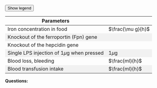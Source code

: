 <style>
img[alt^="image"] {max-width:20px;}
img[alt^="bigimage"] {  max-height:60px}
tbody tr:nth-child(even){background-color:#f1f1f1}
</style>

<div class="w3-row">
<div class="w3-col s12 m7 l7">
<bdl-fmi id="idfmi" mode="" src="FeMetabolism_FeMetabolismModel.js" fminame="FeMetabolism_FeMetabolismModel" tolerance="0.000001" starttime="0" fstepsize="0.2" fpslimit="60" guid="{9aa10b27-427c-44c9-a381-5815d5706331}" valuereferences="637534208,637534209,100663316,16777260,33554448,33554449,637534229,905969689,637534232,16777271,100663313,16777267,637534234,637534238,33554439,33554443,637534231,637534258,33554447,637534230,637534237,33554434,33554432,16777266,33554436,637534268,637534264,16777261,16777264" valuelabels="Fe_liv,Fe_spl,Fe_duo_intake,Fe_food,Fe_duo_2,Fe_duo_3,Fe_duo_in_food,Fe_duo_unused,Fe_duo_out_loss,to_ferritin_rate,from_ferritin_rate,Fpn_duo_knockout,Fpn_duo_in_1,Fpn_duo_in,Fpn_duo_mRNA,Fpn_duo,Fe_duo_out_ser,Fe_ser_in_duo,Fe_ser,Fe_duo_in_ser,Fpn_duo_out_2,LPS,hep,hep_knockout,Il6,Il6_in,hep_in,bleeding,transfusion" inputs="id1,16777260,1,1;id4,16777267,1,1;id5,16777266,1,1,t;id6,33554434,1,1,t;id7,16777261,1,1,t;id8,16777264,1,1,t" inputlabels="Fe_food,Fpn_duo_knockout,hep_knockout,LPS,bleeding,transfusion"></bdl-fmi>
<bdl-animate-adobe src="DuodenumFinalObrazovka7.js" width="824" height="824" name="DuodenumFinalObrazovka7" fromid="idfmi" responsive="true"></bdl-animate-adobe>

<bdl-bind2a findex="3" aname="SipkaCervena1_anim" amin="0" amax="100" fmin="1" fmax="1000"></bdl-bind2a>
<bdl-bind2a findex="3" aname="Merak1_anim" amin="0" amax="99" fmin="0" fmax="1000"></bdl-bind2a>
<bdl-bind2a-text findex="3" aname="Hodnota1_text" convertor="1,219"></bdl-bind2a-text>

<bdl-bind2a findex="6" aname="SipkaCervena2_anim" amin="0" amax="159" fmin="0.91" fmax="2.74"></bdl-bind2a>
<bdl-bind2a findex="6" aname="SipkaZlutaH_anim" amin="0" amax="159" fmin="0.91" fmax="2.74"></bdl-bind2a>
<bdl-bind2a findex="6" aname="SipkaZlutaH1_anim" amin="0" amax="159" fmin="0.91" fmax="2.74"></bdl-bind2a>
<bdl-bind2a findex="6" aname="SipkaFialovaHorni_anim" amin="0" amax="159" fmin="0.91" fmax="2.74"></bdl-bind2a>
<bdl-bind2a findex="6" aname="SipkaModra_anim" amin="0" amax="159" fmin="0.91" fmax="2.74"></bdl-bind2a>
<bdl-bind2a findex="6" aname="SipkaModraModryKanalSpodni_anim" amin="0" amax="159" fmin="0.91" fmax="2.74"></bdl-bind2a>
<bdl-bind2a findex="6" aname="SipkaCervena3_anim" amin="0" amax="159" fmin="0.91" fmax="2.74"></bdl-bind2a>
<bdl-bind2a findex="6" aname="CervenaPoolIn_anim" amin="0" amax="100" fmin="0.91" fmax="2.74"></bdl-bind2a>
<bdl-bind2a findex="6" aname="Hemox_anim" amin="0" amax="100" fmin="0.91" fmax="2.74"></bdl-bind2a>

<bdl-bind2a findex="8" aname="CervenaKos_anim" amin="0" amax="100" fmin="0" fmax="1.1"></bdl-bind2a>
<bdl-bind2a-text findex="8" aname="Hodnota5_text" convertor="1,0.273"></bdl-bind2a-text>
<bdl-bind2a findex="8" aname="Merak5_anim" amin="0" amax="99" fmin="0" fmax="1.1"></bdl-bind2a>


<bdl-bind2a findex="7" aname="Merak2Cerveny_anim" amin="0" amax="99" fmin="0" fmax="14.4"></bdl-bind2a>
<bdl-bind2a findex="7" aname="SipkaSeda_anim" amin="0" amax="100" fmin="0" fmax="14.4"></bdl-bind2a>
<bdl-bind2a-text findex="7" aname="Hodnota2Cerveny_text" convertor="1,3.612"></bdl-bind2a-text>

<bdl-bind2a findex="4" aname="children.0.Fe2Skupina_anim" amin="158" amax="0" fmin="0.5" fmax="2.97"></bdl-bind2a>


<bdl-bind2a findex="4" aname="KanalCerveny_anim" amin="0" amax="99" fmin="0.5" fmax="2.97"></bdl-bind2a>
<bdl-bind2a findex="4" aname="KanalModry_anim" amin="0" amax="99" fmin="0.5" fmax="2.97"></bdl-bind2a>
<bdl-bind2a findex="4" aname="CervenaSrafovanaZastaveni1_anim" amin="99" amax="0" fmin="0.5" fmax="2.97"></bdl-bind2a>
<bdl-bind2a findex="4" aname="children.0.CervenaSrafovanaZastaveni2_anim" amin="99" amax="0" fmin="0.5" fmax="2.97"></bdl-bind2a>
<bdl-bind2a findex="4" aname="Merak4_anim" amin="0" amax="99" fmin="0.5" fmax="2.97"></bdl-bind2a>
<bdl-bind2a findex="6" aname="children.0.DcytB_anim" amin="0" amax="159" fmin="0.91" fmax="2.74"></bdl-bind2a>

<bdl-bind2a-text findex="4" aname="Hodnota4_text" convertor="1,0.7428"></bdl-bind2a-text>

<bdl-bind2a findex="10" aname="SipkaCervenoFialova2_anim" amin="0" amax="100" fmin="0" fmax="10"></bdl-bind2a>
<bdl-bind2a findex="9" aname="SipkaCervenoFialova1_anim" amin="0" amax="100" fmin="0" fmax="10"></bdl-bind2a>
<bdl-bind2a findex="5" aname="Merak3_anim" amin="0" amax="100" fmin="0" fmax="10"></bdl-bind2a>
<bdl-bind2a-text findex="5" aname="Hodnota3_text" convertor="1,2.228"></bdl-bind2a-text>
<bdl-bind2a findex="5" aname="children.0.Fe3Skupina_anim" amin="0" amax="159" fmin="0" fmax="10"></bdl-bind2a>


<bdl-bind2a findex="14" aname="SipkaRuzova2_anim" amin="0" amax="100" fmin="0.026" fmax="0.028"></bdl-bind2a>
<bdl-bind2a findex="13" aname="SipkaFialovaSrafovana_anim" amin="0" amax="100" fmin="0.02" fmax="0.05"></bdl-bind2a>
<bdl-bind2a findex="16" aname="SipkaFialovaSpodni3_anim" amin="0" amax="100" fmin="0.5" fmax="4"></bdl-bind2a>
<bdl-bind2a findex="16" aname="children.0.CervenaVSipkaVehicle1_anim_1" amin="0" amax="159" fmin="0.5" fmax="4"></bdl-bind2a>
<bdl-bind2a findex="16" aname="children.0.SipkaCervenaSpodni_anim" amin="0" amax="159" fmin="0.5" fmax="4"></bdl-bind2a>
<bdl-bind2a findex="16" aname="children.0.Hep_anim" amin="0" amax="159" fmin="0.5" fmax="4"></bdl-bind2a>


<bdl-bind2a findex="15" aname="KanalFialovy_anim" amin="99" amax="0" fmin="0.03" fmax="1.3"></bdl-bind2a>
<bdl-bind2a findex="11" aname="Semafor_anim" amin="4" amax="5" fmin="0" fmax="1"></bdl-bind2a>
<bdl-bind2a-text findex="13" aname="Hodnota6_text" convertor="1,0.0412"></bdl-bind2a-text>
<bdl-bind2a findex="18" aname="children.0.children.634.FeTransferin_anim" amin="0" amax="159" fmin="0.2" fmax="3"></bdl-bind2a>

<bdl-bind2a-text findex="18" aname="Hodnota9_text" convertor="1,1.51"></bdl-bind2a-text>
<bdl-bind2a findex="18" aname="children.0.Merak9_anim" amin="0" amax="99" fmin="0.2" fmax="3"></bdl-bind2a>
<bdl-bind2a findex="13" aname="children.0.Merak6_anim" amin="0" amax="99" fmin="0.01" fmax="0.07"></bdl-bind2a>

<!-- nove sipky 4.2 -->

<bdl-bind2a findex="19" aname="children.0.OranzovoZlutaSipkaDiTF_anim" amin="0" amax="159" fmin="0.1" fmax="2"></bdl-bind2a>
<bdl-bind2a findex="19" aname="CervenaVSipkaVehicle1_anim" amin="0" amax="159" fmin="0.1" fmax="2"></bdl-bind2a>
<bdl-bind2a findex="19" aname="children.0.children.613.KanalZlutyVehicle_anim" amin="0" amax="159" fmin="0.1" fmax="2"></bdl-bind2a>
<bdl-bind2a findex="19" aname="children.0.children.613.PrechodUvnitrVehicle_anim" amin="0" amax="159" fmin="0.1" fmax="2"></bdl-bind2a>
<bdl-bind2a findex="19" aname="children.0.children.613.KanalCervenyVehicle2_anim" amin="0" amax="159" fmin="0.1" fmax="2"></bdl-bind2a>
<bdl-bind2a findex="19" aname="children.0.CervenaVSipkaVehicle1_anim_2" amin="0" amax="159" fmin="0.1" fmax="2"></bdl-bind2a>
<bdl-bind2a findex="19" aname="children.0.children.613.SipkaZlutaHUvnitrVehicle_anim" amin="0" amax="159" fmin="0.1" fmax="2"></bdl-bind2a>
<bdl-bind2a findex="19" aname="children.0.children.613.OranzovaSipkaSpodniVehicle_anim" amin="0" amax="159" fmin="0.1" fmax="2"></bdl-bind2a>
<bdl-bind2a findex="19" aname="children.0.children.613.SipkaHneda1Vehicle_anim" amin="0" amax="159" fmin="0.1" fmax="2"></bdl-bind2a>
<bdl-bind2a findex="19" aname="children.0.children.613.SipkaHneda2Vehicle_anim" amin="0" amax="159" fmin="0.1" fmax="2"></bdl-bind2a>
<bdl-bind2a findex="19" aname="children.0.OranzovoZlutaSpodni1_anim" amin="0" amax="159" fmin="0.1" fmax="2"></bdl-bind2a>
<bdl-bind2a findex="19" aname="children.0.OranzovoZlutaSpodni2_anim" amin="0" amax="159" fmin="0.1" fmax="2"></bdl-bind2a>
<bdl-bind2a findex="19" aname="children.0.SvetleModraSpodni1_anim" amin="0" amax="159" fmin="0.1" fmax="2"></bdl-bind2a>



<!-- nove sipky 5 -->
<bdl-bind2a findex="22" aname="children.0.SipkaZlutaSrafovana_anim" amin="149" amax="0" fmin="0.5" fmax="1.5"></bdl-bind2a>

<bdl-bind2a-text findex="22" aname="children.0.Hodnota7_text" convertor="1,0.665"></bdl-bind2a-text>
<bdl-bind2a findex="22" aname="children.0.Merak7_anim" amin="0" amax="99" fmin="0" fmax="4.8"></bdl-bind2a>
<bdl-bind2a findex="23" aname="children.0.children.637.Semafor1_anim" amin="0" amax="6" fmin="0" fmax="1"></bdl-bind2a>
<bdl-bind2a findex="22" aname="children.0.children.637.MerakSemaforu1_anim" amin="0" amax="159" fmin="0" fmax="1.6"></bdl-bind2a>

<!-- nove sipky 6 -->

<bdl-bind2a findex="21" aname="children.0.StrikackaModra_anim" amin="1" amax="29" fmin="0" fmax="1"></bdl-bind2a>
<bdl-bind2a findex="21" aname="children.0.ModraSipkaOdStrikacky_anim" amin="159" amax="0" fmin="0" fmax="1"></bdl-bind2a>

<bdl-bind2a findex="25" aname="children.0.ModraRuzovaPruhovanaSipka_anim" amin="159" amax="0" fmin="0" fmax="3600"></bdl-bind2a>
<bdl-bind2a findex="26" aname="children.0.SipkaRuzovaZluta_anim" amin="159" amax="0" fmin="0.1" fmax="0.5"></bdl-bind2a>
<bdl-bind2a findex="24" aname="children.0.Merak8_anim" amin="0" amax="99" fmin="0" fmax="1600"></bdl-bind2a>
<bdl-bind2a-text findex="24" aname="children.0.Hodnota8_text" convertor="1,100"></bdl-bind2a-text>
<!-- nove animace 7 -->
<bdl-bind2a-play findex="27" aname="children.0.StrikackaCervena_anim"></bdl-bind2a-play>
<bdl-bind2a findex="27" aname="children.0.StrikackaFeFialovaSipkaIn_anim" amin="0" amax="159" fmin="0" fmax="10"></bdl-bind2a>

<bdl-bind2a-play findex="28" aname="children.0.ZelezoVelkeKapacka_anim"></bdl-bind2a-play>
<bdl-bind2a-play findex="28" aname="children.0.KapackaJehlaFe_anim"></bdl-bind2a-play>
<bdl-bind2a-play findex="28" aname="children.0.KapackaFeMale_anim"></bdl-bind2a-play>
<bdl-bind2a-play findex="28" aname="children.0.children.630.children.59.Kapka1_anim"></bdl-bind2a-play>

<bdl-bind2a findex="28" aname="children.0.KapackaFeFialovaSipkaOut_anim" amin="0" amax="159" fmin="0" fmax="11"></bdl-bind2a>



</div>
<div class="w3-col s12 m5 l5 w3-justify">

<button class="w3-right w3-button w3-theme" onclick="document.getElementById('legenda').style.display='block'">Show legend</button>

<!-- hidden input - either buttonparams must be before fmi component - or hidden input with id must be created explicitly - buttonparams will refer to it -->
<input id="id6" value="" type="number" style="display:none" />

|Parameters|| 
|-------------|-------|
| Iron concentration in food | <bdl-range id="id1" title="" min="0" max="2500" default="219" step="1"></bdl-range> $\frac{\mu g}{h}$ |
| Knockout of the ferroportin (Fpn) gene | <bdl-checkbox id="id4" titlemin="Fpn gene is knocked out (inactive)" titlemax="Fpn gene is active" default="true"></bdl-checkbox>  |
| Knockout of the hepcidin gene | <bdl-checkbox id="id5" titlemin="hepcidin gene is knocked out (inactive)" titlemax="gene for hepcidin expression is active" default="true"></bdl-checkbox>  |
| Single LPS injection of 1$\mu$g when pressed | <bdl-buttonparams title="LPS injection" ids="id6" values="1" fromid="idfmi"></bdl-buttonparams> 1$\mu$g |
| Blood loss, bleeding | <bdl-range id="id7" title="" min="0" max="1" default="0" step="0.1"></bdl-range>  $\frac{ml}{h}$ |
| Blood transfusion intake  | <bdl-range id="id8" title="" min="0" max="10" default="0" step="1"></bdl-range> $\frac{ml}{h}$ |

**Questions:**

<bdl-quizx id="q1.11" type="choice2" question="Start the simulation and set the blood loss to 1ml/h. How will the amount of iron in serum (the lower purple indicator) change?" answers="A. it will decrease (below the normalized value of 1.0)|B. it will increase (above the normalized value of 1.0)" correctoptions="true|false" explanations="yes, during bleeding, the concentration/amount of iron in serum also decreases|no, watch the value in the lower purple indicator" buttontitle="check answer"></bdl-quizx>
<bdl-quizx id="q1.12" type="choice2" question="Continue the simulation with blood loss at 1ml/h. Try to increase or decrease iron intake in food. What must be done to compensate for the condition from task 1?" answers="A. decrease iron intake in food|B. increase iron intake in food above 1000 ug/h" correctoptions="false|true" explanations="no, decreasing iron intake does not compensate for losses|yes, increasing iron intake compensates for iron losses due to bleeding" buttontitle="check answer"></bdl-quizx>
<bdl-quizx id="q1.13" type="choice2" question="How does the level of hepcidin (the yellow indicator) react to blood loss and why?" answers="A. the level will increase above 1.0|B. the level will decrease below 1" correctoptions="false|true" explanations="no, watch the value in the lower yellow indicator|yes, the level of hepcidin decreases, thus less inhibiting the transfer of iron from the enterocyte through ferroportin" buttontitle="check answer"></bdl-quizx>
<bdl-quizx id="q1.14" type="choice2" question="Start the simulation and set the blood transfusion intake to 10ml/h. How will the amount of iron in serum (the lower purple indicator) change?" answers="A. it will decrease (below the normalized value of 1.0)|B. it will increase (above the normalized value of 1.0)" correctoptions="false|true" explanations="no, during transfusion, the concentration/amount of iron in serum does not decrease|yes, during transfusion, the amount of iron in serum increases" buttontitle="check answer"></bdl-quizx>
<bdl-quizx id="q1.15" type="choice2" question="Continue the simulation. Try to increase or decrease iron intake in food. What must be done to compensate for the condition from task 1?" answers="A. decrease iron intake in food|B. increase iron intake in food above 1000 ug/h" correctoptions="true|false" explanations="yes, decreasing iron intake partly compensates for the increased iron intake after blood transfusion|no" buttontitle="check answer"></bdl-quizx>
<bdl-quizx id="q1.16" type="choice2" question="How does the level of hepcidin (the yellow indicator) react to transfusion and why?" answers="A. The level will increase above 1.0, because hepcidin is directly regulated by the concentration of iron in the serum|B. The level will decrease below 1" correctoptions="true|false" explanations="yes|no" buttontitle="check answer"></bdl-quizx>
<bdl-quizx id="q1.1" type="choice2" question="What is the body's reaction to acute bacterial infection. (single LPS injection = press the 'LPS injection' button once -)?" answers="A. LPS directly and quickly reduces Fpn activity. IL6 increases temporarily. With a delay of several hours, the concentration of hepcidin also increases. After 12 hours, the level of iron in the serum is significantly lower. After 24 hours, everything returns to normal|B. IL6 increases more permanently. Hepcidin regulates the transfer of iron more long-term and the concentration of Fe in the blood is long-term low" correctoptions="true|false" explanations="yes, IL6 increases, At the same time, LPS temporarily reduces the expression of Fpn, together with hepcidin significantly reduces the transfer of iron from the enterocyte to the blood. Within 24 hours, everything normalizes|no, this happens more in chronic inflammation" buttontitle="check answer"></bdl-quizx>

<bdl-quizx id="q1.2" type="choice2" question="What will be the consequences of long-term (chronic) inflammation (repeated LPS injection)?" answers="A. IL6 increases temporarily. With a delay of several hours, the concentration of hepcidin also increases. After 12 hours, the level of iron in the serum is significantly lower. After a few hours, everything returns to normal|B. IL6 increases more permanently. Hepcidin regulates the transfer of iron more long-term and the concentration of Fe in the blood is long-term low" correctoptions="false|true" explanations="no, this happens more in acute inflammation|yes, IL6 increases depending on the number of repetitions. Hepcidin regulates the transfer of iron from the enterocyte to the blood more long-term, thereby reducing the concentration of Fe in the blood long-term by an order of magnitude compared to the norm with consequences for other organs." buttontitle="check answer"></bdl-quizx>

<bdl-quizx id="q1.3" type="choice2" question="How does endotoxin affect iron metabolism (which effects appear when pressing the LPS injection button)?" answers="A. Direct reduction of Fpn gene activity. Increased production of hepcidin|B. Direct stimulation of Fpn gene activity. Decreased production of hepcidin" correctoptions="true|false" explanations="yes|no" buttontitle="check answer"></bdl-quizx>

<bdl-quizx id="q1.4" type="choice2" question="If we perform a knock-out of the hepcidin gene, will the effectiveness of the response to LPS injection be preserved?" answers="A. Partially|B. No" correctoptions="true|false" explanations="yes, the effect on the reduction of Fpn gene activity is preserved|wrong answer" buttontitle="check answer"></bdl-quizx>

<bdl-quizx id="q1.5" type="choice2" question="Turn on the hepcidin gene and reset the simulation. If we perform a knock-out of the Fpn gene (hepcidin gene is active), will the effectiveness of the response to LPS injection be preserved?" answers="A. Partially|B. No" correctoptions="true|false" explanations="yes, thanks to the preserved reduction by hepcidin|wrong answer" buttontitle="check answer"></bdl-quizx>

<bdl-quizx id="q1.6" type="choice2" question="What consequences can long-term inflammation have (in terms of iron metabolism)?" answers="A. Lack of iron for other processes, e.g., reduced production of new erythrocytes, anemia, ...|B. Excess iron with consequences for other organs" correctoptions="true|false" explanations="yes, the simulation shows a long-term lack of iron for other metabolic processes see the next chapter|no, see the next chapter" buttontitle="check answer"></bdl-quizx>
<bdl-quizx id="q1.7" type="choice2" question="What impact does LPS have on iron absorption in the duodenum? Is it meaningful to increase iron intake through diet?" answers="A. It has an indirect effect. Increasing dietary iron intake can help during recovery|B. It has a direct effect. It makes no sense to increase iron intake." correctoptions="true|false" explanations="yes, LPS does not directly impact iron absorption but its transfer from the enterocyte, i.e., indirectly. Increasing iron intake has a mild effect during later recovery.|no" buttontitle="check answer"></bdl-quizx>
<bdl-quiz-summary id="qs1"></bdl-quiz-summary>
<bdl-quiz-control ids="q1.1,q1.2,q1.3,q1.4,q1.5,q1.6,q1.7,q1.11,q1.12,q1.13,q1.14,q1.15,q1.16,qs1"></bdl-quiz-control>
</div>
</div>
<div id="legenda" class="w3-card w3-small w3-padding" style="display:none;z-index:1;position:absolute;top:20px;right:10px;width:500px;background-color:white">
<button class="w3-button w3-theme w3-right" onclick="document.getElementById('legenda').style.display='none'">Hide legend <i class="fa fa-close w3-large"></i></button>

|Scheme|Description/Function|
|---|---|
|![bigimagefoodiron](simfoodiron.png)|__1. Iron intake in food__ in the form of non-heme ![image1](image1.jpg)Fe<sup>2+</sup>, ![image2](image2.jpg)Fe<sup>3+</sup>, and heme.|
|![bigimagefoodiron](simnonhem.png)|__2. Non-heme iron__ ![image1](image1.jpg) Fe<sup>2+</sup> is absorbed through DMT1, ![image2](image2.jpg) Fe<sup>3+</sup> is catalyzed to Fe<sup>2+</sup> by Dcytb.|
|![bigimagefoodiron](simhem.png) |__3. Heme iron__ is transferred into the cell, where Fe<sup>2+</sup> is released by HO |
|![bigimagefoodiron](simironout.png) |__4. Losses__ of iron not absorbed|
|![bigimagefoodiron](simironpool.png) |__5. Ready pool, shared stock of Fe<sup>2+</sup>__ which regulates (inhibits) the DMT1 transporter and heme carrier|
|![bigimagefoodiron](simironferritin.png) |__6. Regulation of intake and expenditure of Fe<sup>2+</sup> in ferritin__ |
|![bigimageferroportin](imageferroportin.png) |__7. Genetic regulation of ferroportin__ |

||Definitions|Description/Function|
|---|---|---|
|![image1](image1.jpg)|Fe<sup>2+</sup>|Divalent iron|
|![image2](image2.jpg)|Fe<sup>3+</sup>|Trivalent iron|
|![image3](image3.jpg)|H<sup>+</sup>|Hydrogen ion|
|![image4](image4.jpg)|Hem|Porphyrin ring with a central atom of Fe<sup>2+</sup>|
|![image5](image5.jpg)|DMT1|Divalent metal transporter, symport of Fe<sup>2+</sup> and H<sup>+</sup>|
|![image6](image6.jpg)|Heme protein carrier|Heme protein carrier (unknown), transports heme from the luminal side of the duodenum into the enterocyte.|
|![image7](image7.jpg)|Dcytb|Duodenal cytochrome b reductase: reduces Fe<sup>3+</sup> to Fe<sup>2+</sup>, electrons are supplied by ascorbate.|
|![image8](image8.jpg)|HO|Hemoxygenase, releases Fe<sup>2+</sup> from heme producing CO and biliverdin|
|![image9](image9.jpg)|Iron losses|Iron losses caused by non-absorption or loss of cells containing iron|
|![image10](image10.jpg)|Pool Fe<sup>2+</sup>|Ready pool of Fe<sup>2+</sup> iron in the cell, the level of filling corresponds to the amount (here 6/8)|
|![imageferritin](imageferritin.png)|Ferritin| Ferritin consisting of a) protein part of apoferritin (orange) and b) Fe3+ ions. Serves as an iron store.|
|![imagetransferrin](imagetransferrin.png)|Transferrin| Transferrin|
|![imagehephesdin](smallhephesdin.png)|Hephesdin|Hephesdin|
|![imageferroportin](smallferroportin.png)|Ferroportin|Ferroportin|
|![imagetfr1](imgtfr1.png)|TfR1|Transferrin receptor 1|
|![imageschemasteap3](imgmetaloreduktaza.png)| STEAP3 | Metalloreductase |
|![imagetransfuze](transfuze.jpg) |Transfusion | Blood transfusion, blood intake |
|![imageodberkrve](odberkrve.jpg) |Blood collection | Blood collection, blood losses, bleeding |

</div>
